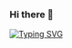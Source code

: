 ### Hi there 👋

[![Typing SVG](https://readme-typing-svg.demolab.com?font=Fira+Code&pause=1000&random=false&width=435&lines=Ooo+%F0%9F%98%89)](https://github.com/SoroushMomtahan)

<!--
**SoroushMomtahan/SoroushMomtahan** is a ✨ _special_ ✨ repository because its `README.md` (this file) appears on your GitHub profile.

Here are some ideas to get you started:

- 🔭 I’m currently working on ...
- 🌱 I’m currently learning ...
- 👯 I’m looking to collaborate on ...
- 🤔 I’m looking for help with ...
- 💬 Ask me about ...
- 📫 How to reach me: ...
- 😄 Pronouns: ...
- ⚡ Fun fact: ...
-->
